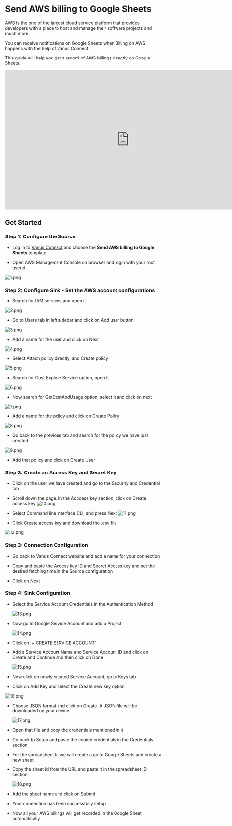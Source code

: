# Send AWS billing to Google Sheets

AWS is the one of the largest cloud service platform that provides developers with a place to host and manage their software projects and much more

You can receive notifications on Google Sheets when Billing on AWS happens with the help of Vanus Connect.

This guide will help you get a record of AWS billings directly on Google Sheets.

<iframe
  width="800"
  height="450"
  src="https://www.youtube.com/embed/KVqCJHHnzs8"
  title="YouTube video player"
  frameBorder="0"
  allowFullScreen={true}
  allow="accelerometer; autoplay; clipboard-write; encrypted-media; gyroscope; picture-in-picture; web-share"
></iframe>

## Get Started

### Step 1: Configure the Source

- Log in to [Vanus Connect](https://cloud.vanus.ai/) and choose the **Send AWS billing to Google Sheets** template.

- Open AWS Management Console on browser and login with your root userid

![1.png](imgs/aws-to-sheets-1.PNG)

### Step 2: Configure Sink - Set the AWS account configurations

- Search for IAM services and open it

![2.png](imgs/aws-to-sheets-2.PNG)

- Go to Users tab in left sidebar and click on Add user button

![3.png](imgs/aws-to-sheets-3.PNG)

- Add a name for the user and click on Next

![4.png](imgs/aws-to-sheets-4.PNG)

- Select Attach policy directly, and Create policy

![5.png](imgs/aws-to-sheets-5.PNG)

- Search for Cost Explore Service option, open it

![6.png](imgs/aws-to-sheets-6.PNG)

- Now search for GetCostAndUsage option, select it and click on next

![7.png](imgs/aws-to-sheets-7.PNG)

- Add a name for the policy and click on Create Policy

![8.png](imgs/aws-to-sheets-8.PNG)

- Go back to the previous tab and search for the policy we have just created

![9.png](imgs/aws-to-sheets-9.PNG)

- Add that policy and click on Create User

### Step 3: Create an Access Key and Secret Key

- Click on the user we have created and go to the Security and Credential tab

- Scroll down the page. In the Acccess key section, click on Create access key
  ![10.png](imgs/aws-to-sheets-10.PNG)

- Select Command line interface CLI, and press Next
  ![11.png](imgs/aws-to-sheets-11.PNG)

- Click Create access key and download the .csv file

![12.png](imgs/aws-to-sheets-12.PNG)

### Step 3: Connection Configuration

- Go back to Vanus Connect website and add a name for your connection

- Copy and paste the Access key ID and Secret Access key and set the desired fetching time in the Source configuration

- Click on Next

### Step 4: Sink Configuration

- Select the Service Account Credentials in the Authentication Method

  ![13.png](imgs/aws-to-sheets-13.PNG)

- Now go to Google Service Account and add a Project

  ![14.png](imgs/aws-to-sheets-14.PNG)

- Click on '+ CREATE SERVICE ACCOUNT'

- Add a Service Account Name and Service Account ID and click on Create and Continue and then click on Done

  ![15.png](imgs/aws-to-sheets-15.PNG)

- Now click on newly created Service Account, go to Keys tab

- Click on Add Key and select the Create new key option

![16.png](imgs/aws-to-sheets-16.PNG)

- Choose JSON format and click on Create. A JSON file will be downloaded on your device

  ![17.png](imgs/aws-to-sheets-17.PNG)

- Open that file and copy the credentials mentioned in it

- Go back to Setup and paste the copied credentials in the Credentials section

- For the spreadsheet Id we will create a go to Google Sheets and create a new sheet

- Copy the sheet id from the URL and paste it in the spreadsheet ID section

  ![18.png](imgs/aws-to-sheets-18.PNG)

- Add the sheet name and click on Submit

- Your connection has been successfully setup

- Now all your AWS billings will get recorded in the Google Sheet automatically
